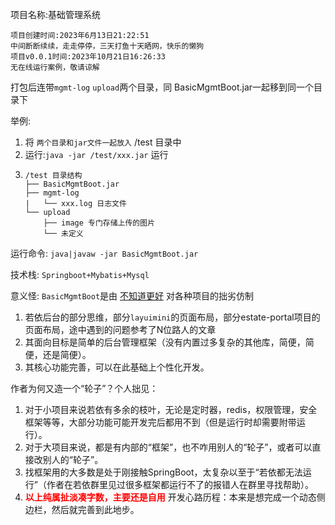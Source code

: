 项目名称:基础管理系统

```text
项目创建时间:2023年6月13日21:22:51
中间断断续续，走走停停，三天打鱼十天晒网，快乐的懒狗
项目v0.0.1时间:2023年10月21日16:26:33
无在线运行案例，敬请谅解
```


打包后连带`mgmt-log` `upload`两个目录，同 BasicMgmtBoot.jar一起移到同一个目录下

举例: 
1. 将 `两个目录和jar文件一起放入` /test 目录中
2. 运行:`java -jar /test/xxx.jar` 运行
3. ```text
   /test 目录结构
   ├── BasicMgmtBoot.jar
   ├── mgmt-log
   |   └── xxx.log 日志文件
   └── upload
       ├── image 专门存储上传的图片
       └── 未定义
   ```
   
运行命令: `java|javaw -jar BasicMgmtBoot.jar`

技术栈: `Springboot+Mybatis+Mysql`

意义怪: `BasicMgmtBoot`是由 [不知道更好](https://github.com/buzhidaoGH) 对各种项目的拙劣仿制
1. 若依后台的部分思维，部分`layuimini`的页面布局，部分estate-portal项目的页面布局，途中遇到的问题参考了N位路人的文章
2. 其面向目标是简单的后台管理框架（没有内置过多复杂的其他库，简便，简便，还是简便）。
3. 其核心功能完善，可以在此基础上个性化开发。

作者为何又造一个“轮子”？个人拙见：
1. 对于小项目来说若依有多余的枝叶，无论是定时器，redis，权限管理，安全框架等等，大部分功能可能开发完后都用不到（但是运行时却需要附带运行）。
2. 对于大项目来说，都是有内部的“框架”，也不咋用别人的“轮子”，或者可以直接改别人的“轮子”。
3. 找框架用的大多数是处于刚接触SpringBoot，太复杂以至于“若依都无法运行”（作者在若依群里见过很多框架都运行不了的报错人在群里寻找帮助）。
4. **<span style="color: red">以上纯属扯淡凑字数，主要还是自用</span>**
开发心路历程：本来是想完成一个动态侧边栏，然后就完善到此地步。